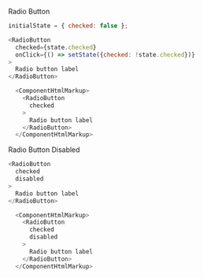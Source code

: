 Radio Button
```js
initialState = { checked: false };

<RadioButton
  checked={state.checked}
  onClick={() => setState({checked: !state.checked})}
>
  Radio button label
</RadioButton>
```
```js noeditor
  <ComponentHtmlMarkup>
    <RadioButton
      checked
    >
      Radio button label
    </RadioButton>
  </ComponentHtmlMarkup>
```

Radio Button Disabled
```js
<RadioButton
  checked
  disabled
>
  Radio button label
</RadioButton>
```
```js noeditor
  <ComponentHtmlMarkup>
    <RadioButton
      checked
      disabled
    >
      Radio button label
    </RadioButton>
  </ComponentHtmlMarkup>
```
